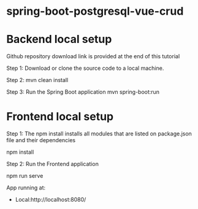 # spring-boot-postgresql-vue-crud

# Backend local setup 

Github repository download link is provided at the end of this tutorial 

Step 1: Download or clone the source code to a local machine. 

Step 2: mvn clean install

Step 3: Run the Spring Boot application mvn spring-boot:run 



# Frontend local setup


Step 1: The npm install installs all modules that are listed on package.json file and 
             their dependencies
             
npm install

Step 2: Run the Frontend application

npm run serve

 App running at:
  - Local:http://localhost:8080/ 
